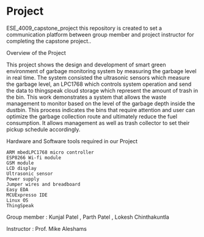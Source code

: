 # Project
ESE_4009_capstone_project
this repository is created to set a communication platform between group member and project instructor for completing the capstone project..

Overview of the Project

This project shows the design and development of smart green environment of garbage monitoring system by measuring the garbage level in real time. The system consisted the ultrasonic sensors which measure the garbage level, an LPC1768 which controls system operation and send the data to thingspeak cloud storage which represent the amount of trash in the bin. This work demonstrates a system that allows the waste management to monitor based on the level of the garbage depth inside the dustbin. This process indicates the bins that require attention and user can optimize the garbage collection route and ultimately reduce the fuel consumption. It allows management as well as trash collector to set their pickup schedule accordingly.

Hardware and Software tools required in our Project

    ARM mbedLPC1768 micro controller
    ESP8266 Wi-fi module
    GSM module
    LCD display
    Ultrasonic sensor
    Power supply
    Jumper wires and breadboard
    Easy EDA
    MCUExpresso IDE
    Linux OS
    ThingSpeak


Group member : Kunjal Patel , Parth Patel , Lokesh Chinthakuntla

Instructor   : Prof. Mike Aleshams 



